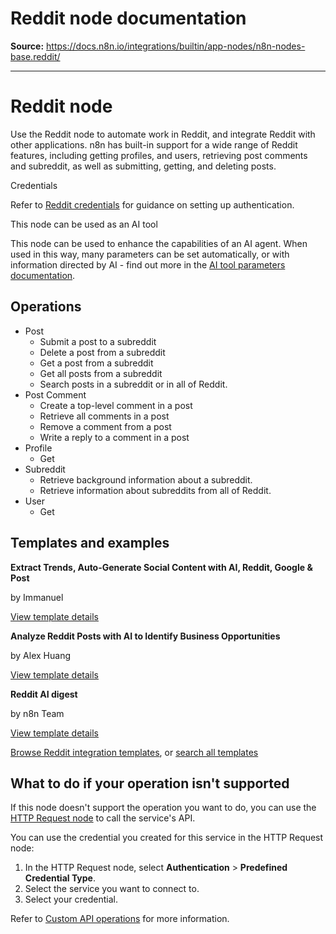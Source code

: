 # Reddit node documentation

**Source:** https://docs.n8n.io/integrations/builtin/app-nodes/n8n-nodes-base.reddit/

---

# Reddit node

Use the Reddit node to automate work in Reddit, and integrate Reddit with other applications. n8n has built-in support for a wide range of Reddit features, including getting profiles, and users, retrieving post comments and subreddit, as well as submitting, getting, and deleting posts.

Credentials

Refer to [Reddit credentials](../../credentials/reddit/) for guidance on setting up authentication.

This node can be used as an AI tool

This node can be used to enhance the capabilities of an AI agent. When used in this way, many parameters can be set automatically, or with information directed by AI - find out more in the [AI tool parameters documentation](../../../../advanced-ai/examples/using-the-fromai-function/).

## Operations

- Post
  - Submit a post to a subreddit
  - Delete a post from a subreddit
  - Get a post from a subreddit
  - Get all posts from a subreddit
  - Search posts in a subreddit or in all of Reddit.
- Post Comment
  - Create a top-level comment in a post
  - Retrieve all comments in a post
  - Remove a comment from a post
  - Write a reply to a comment in a post
- Profile
  - Get
- Subreddit
  - Retrieve background information about a subreddit.
  - Retrieve information about subreddits from all of Reddit.
- User
  - Get

## Templates and examples

**Extract Trends, Auto-Generate Social Content with AI, Reddit, Google & Post**

by Immanuel

[View template details](https://n8n.io/workflows/3560-extract-trends-auto-generate-social-content-with-ai-reddit-google-and-post/)

**Analyze Reddit Posts with AI to Identify Business Opportunities**

by Alex Huang

[View template details](https://n8n.io/workflows/2978-analyze-reddit-posts-with-ai-to-identify-business-opportunities/)

**Reddit AI digest**

by n8n Team

[View template details](https://n8n.io/workflows/1895-reddit-ai-digest/)

[Browse Reddit integration templates](https://n8n.io/integrations/reddit/), or [search all templates](https://n8n.io/workflows/)

## What to do if your operation isn't supported

If this node doesn't support the operation you want to do, you can use the [HTTP Request node](../../core-nodes/n8n-nodes-base.httprequest/) to call the service's API.

You can use the credential you created for this service in the HTTP Request node:

1. In the HTTP Request node, select **Authentication** > **Predefined Credential Type**.
2. Select the service you want to connect to.
3. Select your credential.

Refer to [Custom API operations](../../../custom-operations/) for more information.

